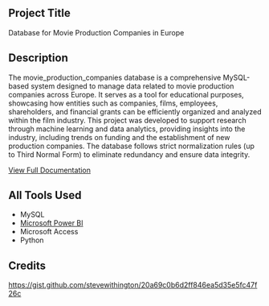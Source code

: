 ## Project Title
Database for Movie Production Companies in Europe

## Description
The movie_production_companies database is a comprehensive MySQL-based system designed to manage data related to movie production companies across Europe. It serves as a tool for educational purposes, showcasing how entities such as companies, films, employees, shareholders, and financial grants can be efficiently organized and analyzed within the film industry. This project was developed to support research through machine learning and data analytics, providing insights into the industry, including trends on funding and the establishment of new production companies. The database follows strict normalization rules (up to Third Normal Form) to eliminate redundancy and ensure data integrity.

[View Full Documentation](https://sites.google.com/view/eu-film-db)

## All Tools Used 
- MySQL
- [Microsoft Power BI](https://app.powerbi.com/view?r=eyJrIjoiOTAxZjBiZDUtZDE1ZC00YzU2LWExODctOTU2MjFhM2ZiY2YyIiwidCI6IjFmZWExNGY1LTNjYjYtNGM1OC1hYjJiLWY4MGU3ZjQ1OWVkMSIsImMiOjh9)
- Microsoft Access
- Python

## Credits
 https://gist.github.com/stevewithington/20a69c0b6d2ff846ea5d35e5fc47f26c
